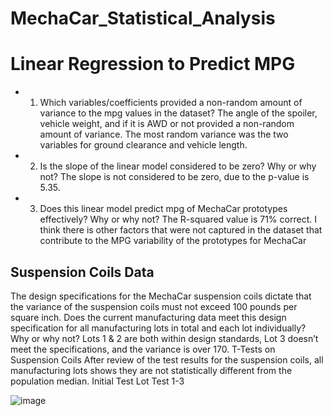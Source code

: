 # MechaCar_Statistical_Analysis
# Linear Regression to Predict MPG
- 1.	Which variables/coefficients provided a non-random amount of variance to the mpg values in the dataset?
The angle of the spoiler, vehicle weight, and if it is AWD or not provided a non-random amount of variance. The most random variance was the two variables for ground clearance and vehicle length.
- 2.	Is the slope of the linear model considered to be zero? Why or why not?
The slope is not considered to be zero, due to the p-value is 5.35. 
- 3.	Does this linear model predict mpg of MechaCar prototypes effectively? Why or why not?
The R-squared value is 71% correct. I think there is other factors that were not captured in the dataset that contribute to the MPG variability of the prototypes for MechaCar
## Suspension Coils Data
The design specifications for the MechaCar suspension coils dictate that the variance of the suspension coils must not exceed 100 pounds per square inch. Does the current manufacturing data meet this design specification for all manufacturing lots in total and each lot individually? Why or why not?
Lots 1 & 2 are both within design standards, Lot 3 doesn’t meet the specifications, and the variance is over 170.
T-Tests on Suspension Coils
After review of the test results for the suspension coils, all manufacturing lots shows they are not statistically different from the population median. 
Initial Test 
Lot Test 1-3
 









![image](https://user-images.githubusercontent.com/91449005/153810525-981355f6-f2b2-4197-b98a-f2c9318010f9.png)
